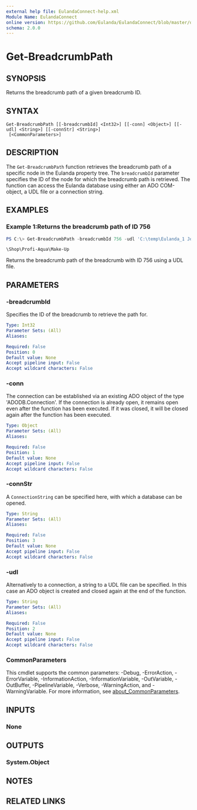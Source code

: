 ```yaml
---
external help file: EulandaConnect-help.xml
Module Name: EulandaConnect
online version: https://github.com/Eulanda/EulandaConnect/blob/master/docs/Get-BreadcrumbPath.md
schema: 2.0.0
---
```


# Get-BreadcrumbPath

## SYNOPSIS
Returns the breadcrumb path of a given breadcrumb ID.

## SYNTAX

```
Get-BreadcrumbPath [[-breadcrumbId] <Int32>] [[-conn] <Object>] [[-udl] <String>] [[-connStr] <String>]
 [<CommonParameters>]
```

## DESCRIPTION
The `Get-BreadcrumbPath` function retrieves the breadcrumb path of a specific node in the Eulanda property tree. The `breadcrumbId` parameter specifies the ID of the node for which the breadcrumb path is retrieved. The function can access the Eulanda database using either an ADO COM-object, a UDL file or a connection string.

## EXAMPLES

### Example 1:Returns the breadcrumb path of  ID 756
```powershell
PS C:\> Get-BreadcrumbPath -breadcrumbId 756 -udl 'C:\temp\Eulanda_1 JohnDoe.udl'
```

```
\Shop\Profi-Aqua\Make-Up
```

Returns the breadcrumb path of the breadcrumb with ID 756 using a UDL file.

## PARAMETERS

### -breadcrumbId
Specifies the ID of the breadcrumb to retrieve the path for.

```yaml
Type: Int32
Parameter Sets: (All)
Aliases:

Required: False
Position: 0
Default value: None
Accept pipeline input: False
Accept wildcard characters: False
```

### -conn
The connection can be established via an existing ADO object of the type 'ADODB.Connection'. If the connection is already open, it remains open even after the function has been executed. If it was closed, it will be closed again after the function has been executed.

```yaml
Type: Object
Parameter Sets: (All)
Aliases:

Required: False
Position: 1
Default value: None
Accept pipeline input: False
Accept wildcard characters: False
```

### -connStr
A `ConnectionString` can be specified here, with which a database can be opened.

```yaml
Type: String
Parameter Sets: (All)
Aliases:

Required: False
Position: 3
Default value: None
Accept pipeline input: False
Accept wildcard characters: False
```

### -udl
Alternatively to a connection, a string to a UDL file can be specified. In this case an ADO object is created and closed again at the end of the function.

```yaml
Type: String
Parameter Sets: (All)
Aliases:

Required: False
Position: 2
Default value: None
Accept pipeline input: False
Accept wildcard characters: False
```

### CommonParameters
This cmdlet supports the common parameters: -Debug, -ErrorAction, -ErrorVariable, -InformationAction, -InformationVariable, -OutVariable, -OutBuffer, -PipelineVariable, -Verbose, -WarningAction, and -WarningVariable. For more information, see [about_CommonParameters](http://go.microsoft.com/fwlink/?LinkID=113216).

## INPUTS

### None

## OUTPUTS

### System.Object
## NOTES

## RELATED LINKS
